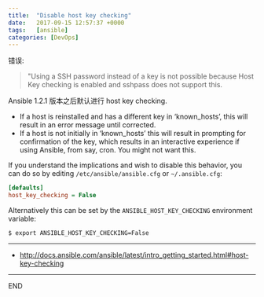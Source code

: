 ```yaml
---
title:  "Disable host key checking"
date:   2017-09-15 12:57:37 +0000
tags:   [ansible]
categories: [DevOps]
---
```

错误: 
> "Using a SSH password instead of a key is not possible because Host Key checking is enabled and sshpass does not support this.

Ansible 1.2.1 版本之后默认进行 host key checking.

- If a host is reinstalled and has a different key in ‘known_hosts’, this will result in an error message until corrected.
- If a host is not initially in ‘known_hosts’ this will result in prompting for confirmation of the key, which results in an interactive experience if using Ansible, from say, cron. You might not want this.

If you understand the implications and wish to disable this behavior, you can do so by editing `/etc/ansible/ansible.cfg` or `~/.ansible.cfg`:

```ini
[defaults]
host_key_checking = False
```

Alternatively this can be set by the `ANSIBLE_HOST_KEY_CHECKING` environment variable:

```shell
$ export ANSIBLE_HOST_KEY_CHECKING=False
```

---
- http://docs.ansible.com/ansible/latest/intro_getting_started.html#host-key-checking

---
END
